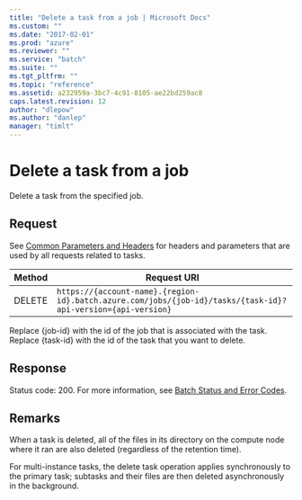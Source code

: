 ```yaml
---
title: "Delete a task from a job | Microsoft Docs"
ms.custom: ""
ms.date: "2017-02-01"
ms.prod: "azure"
ms.reviewer: ""
ms.service: "batch"
ms.suite: ""
ms.tgt_pltfrm: ""
ms.topic: "reference"
ms.assetid: a232959a-3bc7-4c91-8105-ae22bd259ac8
caps.latest.revision: 12
author: "dlepow"
ms.author: "danlep"
manager: "timlt"
---
```

# Delete a task from a job
  Delete a task from the specified job.  
  
##  <a name="bk_lifetime"></a> Request  
 See [Common Parameters and Headers](../batchservice/common-parameters-and-headers.md) for headers and parameters that are used by all requests related to tasks.  
  
|Method|Request URI|  
|------------|-----------------|  
|DELETE|`https://{account-name}.{region-id}.batch.azure.com/jobs/{job-id}/tasks/{task-id}?api-version={api-version}`|  
  
 Replace {job-id} with the id of the job that is associated with the task. Replace {task-id} with the id of the task that you want to delete.  
  
## Response  
 Status code: 200. For more information, see [Batch Status and Error Codes](../batchservice/batch-status-and-error-codes.md).  
  
## Remarks  
 When a task is deleted, all of the files in its directory on the compute node where it ran are also deleted (regardless of the retention time).  
  
 For multi-instance tasks, the delete task operation applies synchronously to the primary task; subtasks and their files are then deleted asynchronously in the background.  
  
  